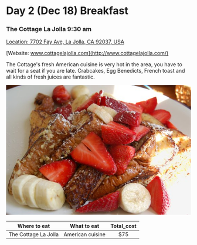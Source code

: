 # Day 2 (Dec 18) Breakfast
### The Cottage La Jolla 9:30 am
[Location: 7702 Fay Ave, La Jolla, CA 92037, USA](https://www.google.com/maps/place/The+Cottage+La+Jolla/@32.8434594,-117.2769809,17z/data=!4m13!1m7!3m6!1s0x80dc03e4c7fed5db:0x7e1ac38f76ca8a43!2s7702+Fay+Ave,+La+Jolla,+CA+92037!3b1!8m2!3d32.8434594!4d-117.2747922!3m4!1s0x80dc03e4c003e8eb:0x6966f8a096e5facd!8m2!3d32.8434126!4d-117.2750138)

[Website: www.cottagelajolla.com](http://www.cottagelajolla.com/)

The Cottage's fresh American cuisine is very hot in the area, you have to wait for a seat if you are late. Crabcakes, Egg Benedicts, French toast and all kinds of fresh juices are fantastic.

![Image of The Cottage La Jolla](CottageLaJolla.jpg)

|Where to eat        |What to eat      |Total_cost|
|:------------------:|:---------------:|:--------:|
|The Cottage La Jolla|American cuisine |    $75   |
